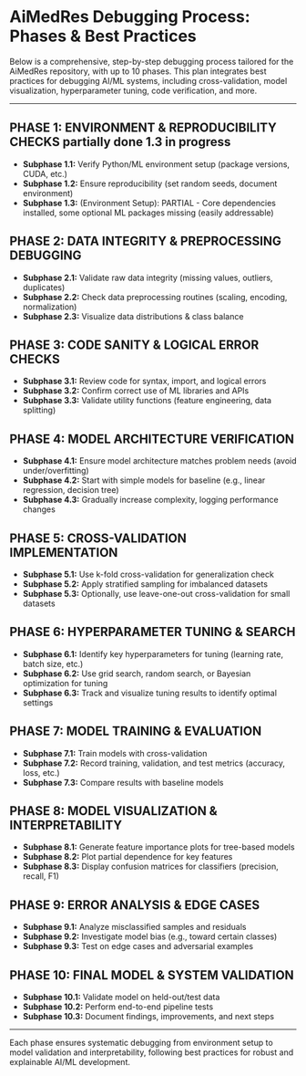 # AiMedRes Debugging Process: Phases & Best Practices

Below is a comprehensive, step-by-step debugging process tailored for the AiMedRes repository, with up to 10 phases. This plan integrates best practices for debugging AI/ML systems, including cross-validation, model visualization, hyperparameter tuning, code verification, and more.

---

## PHASE 1: ENVIRONMENT & REPRODUCIBILITY CHECKS partially done 1.3 in progress
- **Subphase 1.1:** Verify Python/ML environment setup (package versions, CUDA, etc.)
- **Subphase 1.2:** Ensure reproducibility (set random seeds, document environment)
- **Subphase 1.3:** (Environment Setup): PARTIAL - Core dependencies installed, some optional ML packages missing (easily addressable)

## PHASE 2: DATA INTEGRITY & PREPROCESSING DEBUGGING
- **Subphase 2.1:** Validate raw data integrity (missing values, outliers, duplicates)
- **Subphase 2.2:** Check data preprocessing routines (scaling, encoding, normalization)
- **Subphase 2.3:** Visualize data distributions & class balance

## PHASE 3: CODE SANITY & LOGICAL ERROR CHECKS
- **Subphase 3.1:** Review code for syntax, import, and logical errors
- **Subphase 3.2:** Confirm correct use of ML libraries and APIs
- **Subphase 3.3:** Validate utility functions (feature engineering, data splitting)

## PHASE 4: MODEL ARCHITECTURE VERIFICATION
- **Subphase 4.1:** Ensure model architecture matches problem needs (avoid under/overfitting)
- **Subphase 4.2:** Start with simple models for baseline (e.g., linear regression, decision tree)
- **Subphase 4.3:** Gradually increase complexity, logging performance changes

## PHASE 5: CROSS-VALIDATION IMPLEMENTATION
- **Subphase 5.1:** Use k-fold cross-validation for generalization check
- **Subphase 5.2:** Apply stratified sampling for imbalanced datasets
- **Subphase 5.3:** Optionally, use leave-one-out cross-validation for small datasets

## PHASE 6: HYPERPARAMETER TUNING & SEARCH
- **Subphase 6.1:** Identify key hyperparameters for tuning (learning rate, batch size, etc.)
- **Subphase 6.2:** Use grid search, random search, or Bayesian optimization for tuning
- **Subphase 6.3:** Track and visualize tuning results to identify optimal settings

## PHASE 7: MODEL TRAINING & EVALUATION
- **Subphase 7.1:** Train models with cross-validation
- **Subphase 7.2:** Record training, validation, and test metrics (accuracy, loss, etc.)
- **Subphase 7.3:** Compare results with baseline models

## PHASE 8: MODEL VISUALIZATION & INTERPRETABILITY
- **Subphase 8.1:** Generate feature importance plots for tree-based models
- **Subphase 8.2:** Plot partial dependence for key features
- **Subphase 8.3:** Display confusion matrices for classifiers (precision, recall, F1)

## PHASE 9: ERROR ANALYSIS & EDGE CASES
- **Subphase 9.1:** Analyze misclassified samples and residuals
- **Subphase 9.2:** Investigate model bias (e.g., toward certain classes)
- **Subphase 9.3:** Test on edge cases and adversarial examples

## PHASE 10: FINAL MODEL & SYSTEM VALIDATION
- **Subphase 10.1:** Validate model on held-out/test data
- **Subphase 10.2:** Perform end-to-end pipeline tests
- **Subphase 10.3:** Document findings, improvements, and next steps

---

Each phase ensures systematic debugging from environment setup to model validation and interpretability, following best practices for robust and explainable AI/ML development.

